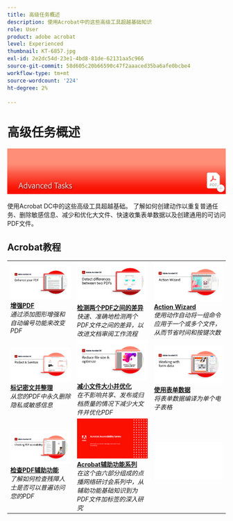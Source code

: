 ```yaml
---
title: 高级任务概述
description: 使用Acrobat中的这些高级工具超越基础知识
role: User
product: adobe acrobat
level: Experienced
thumbnail: KT-6857.jpg
exl-id: 2e2dc54d-23e1-4bd8-81de-62131aa5c966
source-git-commit: 58d605c20b66590c47f2aaaced35ba6afe0bcbe4
workflow-type: tm+mt
source-wordcount: '224'
ht-degree: 2%

---
```


# 高级任务概述

![Acrobat快速入门图像](../assets/Hero-AdvancedTasks.png)

使用Acrobat DC中的这些高级工具超越基础。 了解如何创建动作以重复普通任务、删除敏感信息、减少和优化大文件、快速收集表单数据以及创建通用的可访问PDF文件。

## Acrobat教程

<table style="table-layout:fixed">
<tr>
  <td>
    <a href="enhance.md">
      <img alt="增强PDF" src="../assets/Enhance_1280.png" />
    </a>
    <div>
    <a href="enhance.md"><strong>增强PDF</strong></a>
    </div>
    <em>通过添加图形增强和自动编号功能来改变PDF</em>
    <br>
  </td>
  <td>
    <a href="compare.md">
      <img alt="检测两个PDF之间的差异" src="../assets/Compare_1280.png" />
    </a>
    <div>
    <a href="compare.md"><strong>检测两个PDF之间的差异</strong></a>
    </div>
    <em>快速、准确地检测两个PDF文件之间的差异，以改进文档审阅工作流程</em>
    <br>
  </td>
  <td>
    <a href="action.md">
      <img alt="Action Wizard" src="../assets/Action.jpg" />
    </a>
    <div>
    <a href="action.md"><strong>Action Wizard</strong></a>
    </div>
    <em>使用动作自动将一组命令应用于一个或多个文件，从而节省时间和按键次数</em>
    <br>
  </td>  
</tr>
<tr>
  <td>
    <a href="redact.md">
      <img alt="标记密文并整理" src="../assets/Redact.jpg" />
    </a>
    <div>
    <a href="redact.md"><strong>标记密文并整理</strong></a>
    </div>
    <em>从您的PDF中永久删除隐私或敏感信息</em>
    <br>
  </td>
  <td>
    <a href="reduce.md">
      <img alt="减小文件大小并优化" src="../assets/Reduce.jpg" />
    </a>
    <div>
    <a href="reduce.md"><strong>减小文件大小并优化</strong></a>
    </div>
    <em>在不影响共享、发布或归档质量的情况下减少大文件并优化PDF</em>
    <br>
  </td>
  <td>
    <a href="formdata.md">
      <img alt="Action Wizard" src="../assets/FormData.jpg" />
    </a>
    <div>
    <a href="formdata.md"><strong>使用表单数据</strong></a>
    </div>
    <em>将表单数据编译为单个电子表格</em>
    <br>
  </td>
</tr>
<tr>
  <td>
    <a href="accessibility.md">
      <img alt="检查PDF辅助功能" src="../assets/Checkingaccessible_1280.jpg" />
    </a>
    <div>
    <a href="accessibility.md"><strong>检查PDF辅助功能</strong></a>
    </div>
    <em>了解如何检查残障人士是否可以普遍访问您的PDF</em>
    <br>
  </td>
  <td>
    <a href="accessibility-series.md">
      <img alt="准备具有辅助工具的PDF文件" src="../assets/Accessibilityseries_1280.png" />
    </a>
    <div>
    <a href="accessibility-series.md"><strong>Acrobat辅助功能系列</strong></a>
    </div>
    <em>在这个由六部分组成的点播网络研讨会系列中，从辅助功能基础知识到为PDF文件加标签的深入研究</em>
    <br>
  </td>
  <td>
   <img alt="间隔符" src="../assets/Whitespacer.png" />
    <div>
    <br>
  </td>
</tr>
</table>
